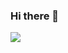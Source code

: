 ### Hi there 👋

<img src="https://img.shields.io/badge/Spring Boot-#6DB33F?style=flat-square&logo=Spring Boot&logoColor=white"/>
